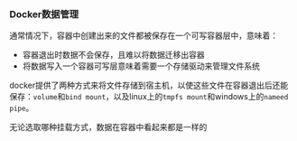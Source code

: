 ### Docker数据管理

通常情况下，容器中创建出来的文件都被保存在一个可写容器层中，意味着：

* 容器退出时数据不会保存，且难以将数据迁移出容器
* 将数据写入一个容器可写层意味着需要一个存储驱动来管理文件系统

docker提供了两种方式来将文件存储到宿主机，以使这些文件在容器退出后还能保存：`volume`和`bind mount`，以及linux上的`tmpfs mount`和windows上的`nameed pipe`。

无论选取哪种挂载方式，数据在容器中看起来都是一样的

